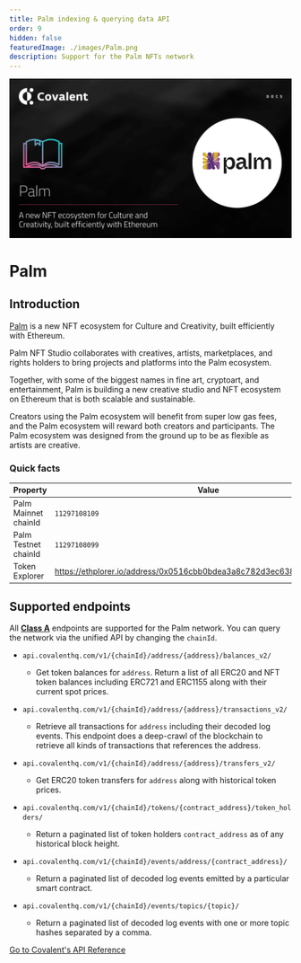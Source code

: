 ```yaml
---
title: Palm indexing & querying data API
order: 9
hidden: false
featuredImage: ./images/Palm.png
description: Support for the Palm NFTs network
---
```


![Palm banner](./images/Palm.png)

# Palm

## Introduction

[Palm](https://palm.io/) is a new NFT ecosystem for Culture and Creativity, built efficiently with Ethereum.

Palm NFT Studio collaborates with creatives, artists, marketplaces, and rights holders to bring projects and platforms into the Palm ecosystem.

Together, with some of the biggest names in fine art, cryptoart, and entertainment, Palm is building a new creative studio and NFT ecosystem on Ethereum that is both scalable and sustainable.

Creators using the Palm ecosystem will benefit from super low gas fees, and the Palm ecosystem will reward both creators and participants. The Palm ecosystem was designed from the ground up to be as flexible as artists are creative. 


### Quick facts

<TableWrap>

| Property              | Value                |
| --------------------- | -------------------- |
| Palm Mainnet chainId  | `11297108109`        |
| Palm Testnet chainId  | `11297108099`        |
| Token Explorer        |https://ethplorer.io/address/0x0516cbb0bdea3a8c782d3ec6388283e2860fdc8b|


</TableWrap>


## Supported endpoints

<Aside>

All [**Class A**](https://www.covalenthq.com/docs/api/#tag--Class-A) endpoints are supported for the Palm network. You can query the network via the unified API by changing the `chainId`.

</Aside>

<Definitions>

- `api.covalenthq.com/v1/{chainId}/address/{address}/balances_v2/`

  - Get token balances for `address`. Return a list of all ERC20 and NFT token balances including ERC721 and ERC1155 along with their current spot prices.

- `api.covalenthq.com/v1/{chainId}/address/{address}/transactions_v2/`

  - Retrieve all transactions for `address` including their decoded log events. This endpoint does a deep-crawl of the blockchain to retrieve all kinds of transactions that references the address.

- `api.covalenthq.com/v1/{chainId}/address/{address}/transfers_v2/`

  - Get ERC20 token transfers for `address` along with historical token prices.

- `api.covalenthq.com/v1/{chainId}/tokens/{contract_address}/token_holders/`

  - Return a paginated list of token holders `contract_address` as of any historical block height.

- `api.covalenthq.com/v1/{chainId}/events/address/{contract_address}/`

  - Return a paginated list of decoded log events emitted by a particular smart contract.

- `api.covalenthq.com/v1/{chainId}/events/topics/{topic}/`
  - Return a paginated list of decoded log events with one or more topic hashes separated by a comma.

</Definitions>

<a target="_blank" class="Button Button-is-docs-primary" href="https://www.covalenthq.com/docs/api/">Go to Covalent's API Reference</a>
